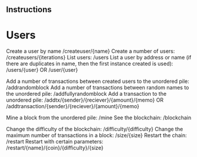 ## Instructions
   
# Users
Create a user by name /createuser/{name}
Create a number of users: /createusers/{iterations}
List users: /users
List a user by address or name (if there are duplicates in name, then the first instance created is used): /users/{user} OR /user/{user}
    
Add a number of transactions between created users to the unordered pile: /addrandomblock
Add a number of transactions between random names to the unordered pile: /addfullyrandomblock
Add a transaction to the unordered pile: /addtx/{sender}/{reciever}/{amount}/{memo}  OR  /addtransaction/{sender}/{reciever}/{amount}/{memo}
    
Mine a block from the unordered pile: /mine
See the blockchain: /blockchain
    
Change the difficulty of the blockchain: /difficulty/{difficulty}
Change the maximum number of transactions in a block: /size/{size}
Restart the chain: /restart
Restart with certain parameters: /restart/{name}/{coin}/{difficulty}/{size}